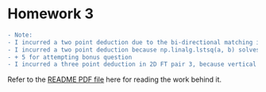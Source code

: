 # Homework 3
```diff
- Note:
- I incurred a two point deduction due to the bi-directional matching in find_match. You should do the bi-directional matching.
- I incurred a two point deduction because np.linalg.lstsq(a, b) solves the linear system aA = b, but we are looking for Aa = b
- + 5 for attempting bonus question
- I incurred a three point deduction in 2D FT pair 3, because vertical edges correspond to many horizontal frequencies
```
Refer to the [README PDF file](https://github.com/hardikkgupta/csci5561/blob/main/hw3/README.pdf) here for reading the work behind it.

